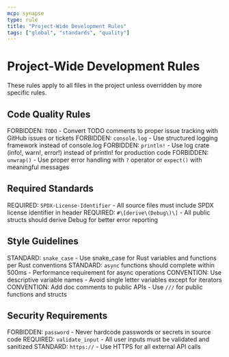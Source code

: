 ```yaml
---
mcp: synapse
type: rule
title: "Project-Wide Development Rules"
tags: ["global", "standards", "quality"]
---
```


# Project-Wide Development Rules

These rules apply to all files in the project unless overridden by more specific rules.

## Code Quality Rules

FORBIDDEN: `TODO` - Convert TODO comments to proper issue tracking with GitHub issues or tickets
FORBIDDEN: `console.log` - Use structured logging framework instead of console.log
FORBIDDEN: `println!` - Use log crate (info!, warn!, error!) instead of println! for production code
FORBIDDEN: `unwrap()` - Use proper error handling with `?` operator or `expect()` with meaningful messages

## Required Standards

REQUIRED: `SPDX-License-Identifier` - All source files must include SPDX license identifier in header
REQUIRED: `#\[derive\(Debug\)\]` - All public structs should derive Debug for better error reporting

## Style Guidelines

STANDARD: `snake_case` - Use snake_case for Rust variables and functions per Rust conventions
STANDARD: `async` functions should complete within 500ms - Performance requirement for async operations
CONVENTION: Use descriptive variable names - Avoid single letter variables except for iterators
CONVENTION: Add doc comments to public APIs - Use `///` for public functions and structs

## Security Requirements

FORBIDDEN: `password` - Never hardcode passwords or secrets in source code
REQUIRED: `validate_input` - All user inputs must be validated and sanitized
STANDARD: `https://` - Use HTTPS for all external API calls